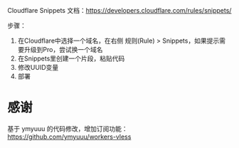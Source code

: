 Cloudflare Snippets 文档：https://developers.cloudflare.com/rules/snippets/

步骤：
1. 在Cloudflare中选择一个域名，在右侧 规则(Rule) > Snippets，如果提示需要升级到Pro，尝试换一个域名
2. 在Snippets里创建一个片段，粘贴代码
3. 修改UUID变量
4. 部署


# 感谢
基于 ymyuuu 的代码修改，增加订阅功能：https://github.com/ymyuuu/workers-vless
